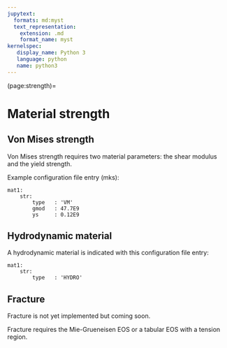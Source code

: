 ```yaml
---
jupytext:
  formats: md:myst
  text_representation:
    extension: .md
    format_name: myst
kernelspec:
   display_name: Python 3
   language: python
   name: python3
---
```


(page:strength)=
# Material strength

## Von Mises strength

Von Mises strength requires two material parameters: the shear modulus and the yield strength.

Example configuration file entry (mks):
```
mat1:
    str:
        type   : 'VM'
        gmod   : 47.7E9
        ys     : 0.12E9
```

## Hydrodynamic material

A hydrodynamic material is indicated with this configuration file entry:
```
mat1:
    str:
        type   : 'HYDRO'
```

## Fracture

Fracture is not yet implemented but coming soon.

Fracture requires the Mie-Grueneisen EOS or a tabular EOS with a tension region.


